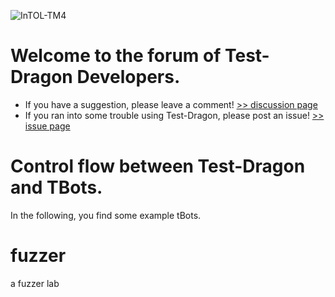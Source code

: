 ![InTOL-TM4](https://github.com/farnking/Test-Dragon-Forum-of-TBots/assets/23325423/3402f01f-4869-4f67-be13-6a8d160be265)

# Welcome to the forum of Test-Dragon Developers. 
* If you have a suggestion, please leave a comment! [>> discussion page](https://github.com/farnking/Test-Dragon-Forum-of-TBots/discussions) 
* If you ran into some trouble using Test-Dragon, please post an issue! [>> issue page](https://github.com/farnking/Test-Dragon-Forum-of-TBots/issues)



# Control flow between Test-Dragon and TBots. 



In the following, you find some example tBots.  

# fuzzer
 a fuzzer lab
